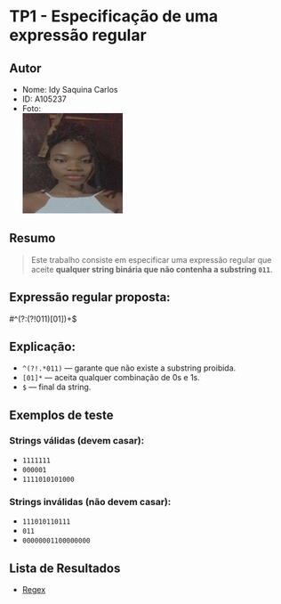 # TP1 - Especificação de uma expressão regular

## Autor
- Nome: Idy Saquina Carlos
- ID: A105237
- Foto:  
  ![Minha Foto](minhafoto.jpg)  

## Resumo
> Este trabalho consiste em especificar uma expressão regular que aceite **qualquer string binária que não contenha a substring `011`**.

## Expressão regular proposta:
#^(?:(?!011)[01])+$  

## Explicação:
- `^(?!.*011)` — garante que não existe a substring proibida.  
- `[01]*` — aceita qualquer combinação de 0s e 1s.  
- `$` — final da string.  


## Exemplos de teste

### Strings válidas (devem casar):
- `1111111`
- `000001`
- `1111010101000`

### Strings inválidas (não devem casar):
- `111010110111`
- `011`
- `00000001100000000`

## Lista de Resultados
- [Regex ](regex.py)
